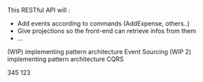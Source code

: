 This RESTful API will :
- Add events according to commands (AddExpense, others..)
- Give projections so the front-end can retrieve infos from them
- ...

(WIP) implementing pattern architecture Event Sourcing
(WIP 2) implementing pattern architecture CQRS

345
123
